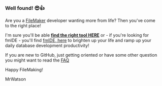 ### Well found! 😎👍

Are you a [FileMaker](https://www.claris.com/filemaker/) developer wanting more from life? Then you've come to the right place!

I'm sure you'll be able **[find the right tool HERE](https://github.com/mrwatson-de?tab=repositories&q=&type=source&language=&sort=stargazers)** or - if you're looking for fmIDE - you'll find [fmIDE, here](https://github.com/fmIDE/fmIDE/wiki) to brighten up your life and ramp up your daily database development productivity!

If you are new to GitHub, just getting oriented or have some other question you might want to read the [FAQ](faq.md)

Happy FileMaking!

MrWatson
